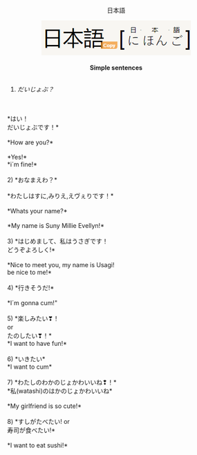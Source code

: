 <center>
日本語

![](../Images/日本語.png)
<br>
<br>
**Simple sentences**
<br>
<br>
</center>

1) *だいじょぶ？*
<br>
<br> *はい！
<br>  だいじょぶです！*
<br>
<br> *How are you?*
<br>
<br> *Yes!*
<br> *i´m fine!*
<br>
<br>
2) *おなまえわ？*
<br>
<br> *わたしはすに,みりえ,えヴぇりです！*
<br>
<br> *Whats your name?*
<br>
<br> *My name is Suny Millie Evellyn!*
<br>
<br>
3) *はじめまして、私はうさぎです！
<br> どうぞよろしく!*
<br>
<br> *Nice to meet you, my name is Usagi!
<br>  be nice to me!*
<br>
<br>
4) *行きそうだ!* 
<br>
<br> *I´m gonna cum!"
<br>
<br>
5) *楽しみたい❣！　
<br>or　
<br>たのしたい❣！*
<br> *I want to have fun!*
<br>
<br>
6) *いきたい*
<br> *I want to cum*
<br>
<br>
7) *わたしのわかのじょかわいいね❢！*
<br> *私(watashi)のはかのじょかわいいね*
<br>
<br>
    *My girlfriend is so cute!*
<br>
<br>
8) *すしがたべたい!  
or
<br> 寿司が食べたい!*
<br>
<br> *I want to eat sushi!*